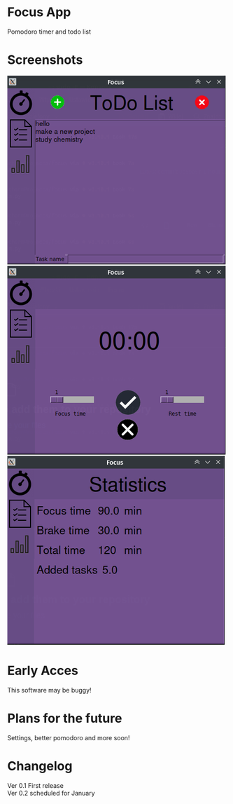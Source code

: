 # Focus App
Pomodoro timer and todo list

# Screenshots
![](Screenshot_99.png)
![](Screenshot_100.png)
<br>
![](Screenshot_101.png)

# Early Acces
This software may be buggy!

# Plans for the future
Settings, better pomodoro and more soon!

# Changelog
Ver 0.1
First release
<br>
Ver 0.2 scheduled for January

